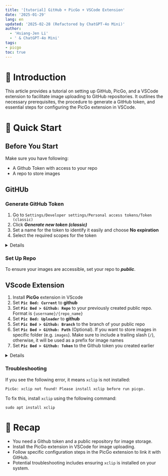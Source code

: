 ```yaml
---
title: '[tutorial] GitHub + PicGo + VSCode Extension'
date: '2025-01-29'
lang: en
updated: '2025-02-28 (Refactored by ChatGPT-4o Mini)'
author:
  - 'Hsiang-Jen Li'
  - ' & ChatGPT-4o Mini'
tags:
- picgo
toc: true
---
```


# 📌 Introduction
This article provides a tutorial on setting up GitHub, PicGo, and a VSCode extension to facilitate image uploading to GitHub repositories. It outlines the necessary prerequisites, the procedure to generate a GitHub token, and essential steps for configuring the PicGo extension in VSCode.
<!-- more -->

# 🚀 Quick Start
## Before You Start

Make sure you have following:

- A Github Token with access to your repo
- A repo to store images

## GitHUb

### Generate GitHub Token

1. Go to `Settings/Developer settings/Personal access tokens/Token (classic)`
1. Click ***Generate new token (classic)***
1. Set a name for the token to identify it easily and choose **No expiration**
1. Select the required scopes for the token
<!-- 1. Setup token's name for better recognize and select no expiration date. Finally, select the scope that this access token can do. -->

<details>

![image](https://hackmd.io/_uploads/SJkewdvukl.png)
![image](https://hackmd.io/_uploads/rkmvPOvu1l.png)
![image](https://hackmd.io/_uploads/HyU5wdvO1x.png)
![image](https://hackmd.io/_uploads/rkvCwuw_ke.png)
![image](https://hackmd.io/_uploads/r1HEddvdJl.png) 
    
</details>


### Set Up Repo
To ensure your images are accessible, set your repo to ***public***.

## VScode Extension

1. Install **PicGo** extension in VScode
1. Set **`Pic Bed: Current`** to **github**
1. Set **`Pic Bed > Github: Repo`** to your previously created public repo. Format is `{username}/{repo_name}`
1. Set **`Pic Bed: Uploader`** to **github**
1. Set **`Pic Bed > Github: Branch`** to the branch of your public repo
1. Set **`Pic Bed > Github: Path`** (Optional). If you want to store images in specific folder (e.g. `images`). Make sure to include a trailing slash (`/`), otherwise, it will be used as a prefix for image names
1. Set **`Pic Bed > Github: Token`** to the Github token you created earlier

<details>

![image](https://hackmd.io/_uploads/r1Yv0Pvu1g.png)
![image](https://hackmd.io/_uploads/SJHrBdwuyg.png)
![image](https://hackmd.io/_uploads/rkkYiuP_1l.png)

</details>


### Troubleshooting

If you see the following error, it means `xclip` is not installed:

```shell
PicGo: xclip not found! Please install xclip before run picgo.
```
To fix this, install `xclip` using the following command:

```shell
sudo apt install xclip
```

# 🔁 Recap
- You need a Github token and a public repository for image storage.
- Install the PicGo extension in VSCode for image uploading.
- Follow specific configuration steps in the PicGo extension to link it with GitHub.
- Potential troubleshooting includes ensuring `xclip` is installed on your system.
